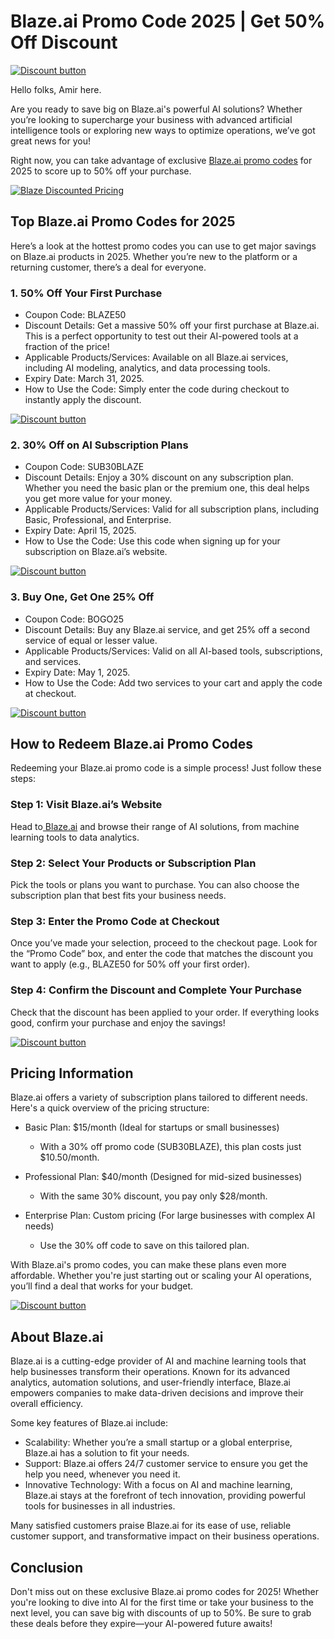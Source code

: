 # Blaze.ai Promo Code 2025 | Get 50% Off Discount

[![Discount button](https://github.com/user-attachments/assets/dde5c351-24bc-417c-903a-03820e716cb7)](https://get.blaze.ai?fpr=shadow)

Hello folks, Amir here.

Are you ready to save big on Blaze.ai's powerful AI solutions? Whether you’re looking to supercharge your business with advanced artificial intelligence tools or exploring new ways to optimize operations, we’ve got great news for you!

Right now, you can take advantage of exclusive [Blaze.ai promo codes](https://get.blaze.ai?fpr=shadow) for 2025 to score up to 50% off your purchase.

[![Blaze Discounted Pricing](https://github.com/user-attachments/assets/20562834-521e-4935-8a9a-ca4a128ff81f)](https://get.blaze.ai?fpr=shadow)

## Top Blaze.ai Promo Codes for 2025

Here’s a look at the hottest promo codes you can use to get major savings on Blaze.ai products in 2025. Whether you’re new to the platform or a returning customer, there’s a deal for everyone.

### 1. 50% Off Your First Purchase

* Coupon Code: BLAZE50
* Discount Details: Get a massive 50% off your first purchase at Blaze.ai. This is a perfect opportunity to test out their AI-powered tools at a fraction of the price!
* Applicable Products/Services: Available on all Blaze.ai services, including AI modeling, analytics, and data processing tools.
* Expiry Date: March 31, 2025.
* How to Use the Code: Simply enter the code during checkout to instantly apply the discount.

[![Discount button](https://github.com/user-attachments/assets/dde5c351-24bc-417c-903a-03820e716cb7)](https://get.blaze.ai?fpr=shadow)

### 2. 30% Off on AI Subscription Plans

* Coupon Code: SUB30BLAZE
* Discount Details: Enjoy a 30% discount on any subscription plan. Whether you need the basic plan or the premium one, this deal helps you get more value for your money.
* Applicable Products/Services: Valid for all subscription plans, including Basic, Professional, and Enterprise.
* Expiry Date: April 15, 2025.
* How to Use the Code: Use this code when signing up for your subscription on Blaze.ai’s website.

[![Discount button](https://github.com/user-attachments/assets/dde5c351-24bc-417c-903a-03820e716cb7)](https://get.blaze.ai?fpr=shadow)

### 3. Buy One, Get One 25% Off

* Coupon Code: BOGO25
* Discount Details: Buy any Blaze.ai service, and get 25% off a second service of equal or lesser value.
* Applicable Products/Services: Valid on all AI-based tools, subscriptions, and services.
* Expiry Date: May 1, 2025.
* How to Use the Code: Add two services to your cart and apply the code at checkout.

[![Discount button](https://github.com/user-attachments/assets/dde5c351-24bc-417c-903a-03820e716cb7)](https://get.blaze.ai?fpr=shadow)

## How to Redeem Blaze.ai Promo Codes

Redeeming your Blaze.ai promo code is a simple process! Just follow these steps:

### Step 1: Visit Blaze.ai’s Website

Head to[ Blaze.ai](https://www.blaze.ai/) and browse their range of AI solutions, from machine learning tools to data analytics.

### Step 2: Select Your Products or Subscription Plan

Pick the tools or plans you want to purchase. You can also choose the subscription plan that best fits your business needs.

### Step 3: Enter the Promo Code at Checkout

Once you’ve made your selection, proceed to the checkout page. Look for the “Promo Code” box, and enter the code that matches the discount you want to apply (e.g., BLAZE50 for 50% off your first order).

### Step 4: Confirm the Discount and Complete Your Purchase

Check that the discount has been applied to your order. If everything looks good, confirm your purchase and enjoy the savings!

[![Discount button](https://github.com/user-attachments/assets/dde5c351-24bc-417c-903a-03820e716cb7)](https://get.blaze.ai?fpr=shadow)

## Pricing Information

Blaze.ai offers a variety of subscription plans tailored to different needs. Here's a quick overview of the pricing structure:

* Basic Plan: $15/month (Ideal for startups or small businesses)

  * With a 30% off promo code (SUB30BLAZE), this plan costs just $10.50/month.
* Professional Plan: $40/month (Designed for mid-sized businesses)

  * With the same 30% discount, you pay only $28/month.
* Enterprise Plan: Custom pricing (For large businesses with complex AI needs)

  * Use the 30% off code to save on this tailored plan.

With Blaze.ai's promo codes, you can make these plans even more affordable. Whether you're just starting out or scaling your AI operations, you’ll find a deal that works for your budget.

[![Discount button](https://github.com/user-attachments/assets/dde5c351-24bc-417c-903a-03820e716cb7)](https://get.blaze.ai?fpr=shadow)

## About Blaze.ai

Blaze.ai is a cutting-edge provider of AI and machine learning tools that help businesses transform their operations. Known for its advanced analytics, automation solutions, and user-friendly interface, Blaze.ai empowers companies to make data-driven decisions and improve their overall efficiency.

Some key features of Blaze.ai include:

* Scalability: Whether you’re a small startup or a global enterprise, Blaze.ai has a solution to fit your needs.
* Support: Blaze.ai offers 24/7 customer service to ensure you get the help you need, whenever you need it.
* Innovative Technology: With a focus on AI and machine learning, Blaze.ai stays at the forefront of tech innovation, providing powerful tools for businesses in all industries.

Many satisfied customers praise Blaze.ai for its ease of use, reliable customer support, and transformative impact on their business operations.

## Conclusion

Don't miss out on these exclusive Blaze.ai promo codes for 2025! Whether you're looking to dive into AI for the first time or take your business to the next level, you can save big with discounts of up to 50%. Be sure to grab these deals before they expire—your AI-powered future awaits!
